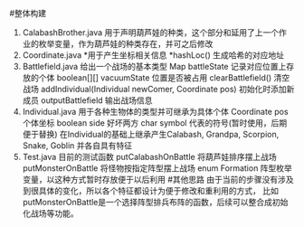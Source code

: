 #整体构建
1. CalabashBrother.java
	用于声明葫芦娃的种类，这个部分和延用了上一个作业的枚举变量，作为葫芦娃的种类存在，并可之后修改
2. Coordinate.java
	*用于产生坐标相关信息
	*hashLoc() 生成哈希的对应地址
3. Battlefield.java
	给出一个战场的基本类型
	Map battleState 记录对应位置上存放的个体
	boolean[][] vacuumState 位置是否被占用
	clearBattlefield() 清空战场
	addIndividual(Individual newComer, Coordinate pos) 初始化时添加新成员
	outputBattlefield 输出战场信息
4. Individual.java
	用于各种生物体的类型并可继承为具体个体
	Coordinate pos  个体坐标
	boolean side   好坏两方
	char symbol   代表的符号(暂时使用，后期便于替换)
	在Individual的基础上继承产生Calabash, Grandpa, Scorpion, Snake, Goblin 并各自具有特征
5. Test.java
	目前的测试函数
	putCalabashOnBattle 将葫芦娃排序摆上战场
	putMonsterOnBattle 将怪物按指定阵型摆上战场
	enum Formation  阵型枚举变量，以这种方式暂时存放便于以后利用
#其他思路
由于当前的步骤没有涉及到很具体的变化，所以各个特征都设计为便于修改和重利用的方式，
比如putMonsterOnBattle是一个选择阵型排兵布阵的函数，后续可以整合成初始化战场等功能。

